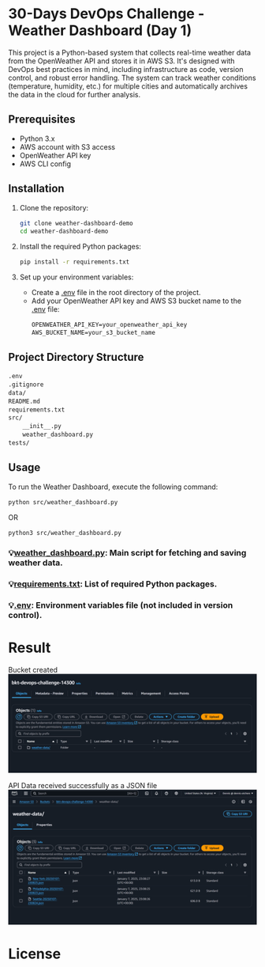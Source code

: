 # 30-Days DevOps Challenge - Weather Dashboard (Day 1)

This project is a Python-based system that collects real-time weather data from the OpenWeather API and stores it in AWS S3. It's designed with DevOps best practices in mind, including infrastructure as code, version control, and robust error handling. The system can track weather conditions (temperature, humidity, etc.) for multiple cities and automatically archives the data in the cloud for further analysis.

## Prerequisites

- Python 3.x
- AWS account with S3 access
- OpenWeather API key
- AWS CLI config

## Installation

1. Clone the repository:
    ```sh
    git clone weather-dashboard-demo
    cd weather-dashboard-demo
    ```

2. Install the required Python packages:
    ```sh
    pip install -r requirements.txt
    ```

3. Set up your environment variables:
    - Create a [.env](./.env) file in the root directory of the project.
    - Add your OpenWeather API key and AWS S3 bucket name to the [.env](./.env) file:
        ```env
        OPENWEATHER_API_KEY=your_openweather_api_key
        AWS_BUCKET_NAME=your_s3_bucket_name
        ```

      
## Project Directory Structure

```markdown
.env
.gitignore
data/
README.md
requirements.txt
src/
    __init__.py
    weather_dashboard.py
tests/
```

## Usage

To run the Weather Dashboard, execute the following command:
```sh
python src/weather_dashboard.py
```
OR
```sh
python3 src/weather_dashboard.py
```

### 💡[weather_dashboard.py](./src/weather_dashboard.py): Main script for fetching and saving weather data.
### 💡[requirements.txt](./requirements.txt): List of required Python packages.
### 💡[.env](./.env): Environment variables file (not included in version control).

#
# Result
Bucket created
![bucket-image](./image/img-bkt.png)

API Data received successfully as a JSON file
![json-data](./image/img-data.png)

# License


